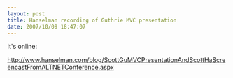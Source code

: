 ```yaml
---
layout: post
title: Hanselman recording of Guthrie MVC presentation
date: 2007/10/09 18:47:07
---
```



It's online:

<http://www.hanselman.com/blog/ScottGuMVCPresentationAndScottHaScreencastFromALTNETConference.aspx>